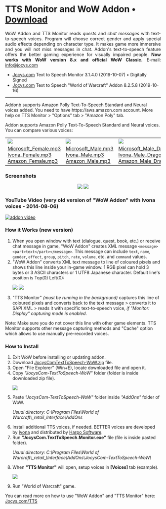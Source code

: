 # TTS Monitor and WoW Addon • [Download](http://www.jocys.com/Files/Software/JocysCom-TextToSpeech-WoW.zip)

<p align="justify">WoW Addon and TTS Monitor reads <i>quests</i> and <i>chat messages</i> with text-to-speech voices. Program will choose correct gender and apply special audio effects depending on character type. It makes game more immersive and you will not miss messages in chat. Addon's text-to-speech feature offers the better gaming experience for visually impaired people. <b>Now works with WoW version 8.x and official WoW Classic.</b> E-mail: <a href="mailto:info@jocys.com?subject=Jocys.com%20Text-to-Speech%20Monitor">info@jocys.com</a></p>

 * <a target="_blank" href="http://www.jocys.com">Jocys.com</a> Text to Speech Monitor 3.1.4.0 (2019-10-07) • Digitally Signed
 * <a target="_blank" href="http://www.jocys.com">Jocys.com</a> Text to Speech "World of Warcraft" Addon 8.2.5.8 (2019-10-16)
 
<hr />
Addonb supports Amazon Polly Text-To-Speech Standard and Neural voices added. You need to have https://aws.amazon.com account. More help on TTS Monitor > "Options" tab > "Amazon Poly" tab.

Addon supports Amazon Polly Text-To-Speech Standard and Neural voices. You can compare various voices:

<table>
</td><td>
<img src="http://www.jocys.com/TTS/Images/Icon_Achievement_Character_Human_Female.png" />
</td><td>
<img src="http://www.jocys.com/TTS/Images/Icon_Achievement_Character_Human_Male.png" />
</td><td>
<img src="http://www.jocys.com/TTS/Images/Icon_INV_Misc_Head_Dragon_Nexus.png" />
</td><td>
<img src="http://www.jocys.com/TTS/Images/Icon_INV_Misc_Head_ClockworkGnome_01.png" />
</td>
</tr><tr>
<td>
<a href="https://www.jocys.com/TTS/Audio/Microsoft_Female.mp3" target="_blank">Microsoft_Female.mp3</a>
<a href="https://www.jocys.com/TTS/Audio/Ivona_Female.mp3" target="_blank">Ivona_Female.mp3</a>
<a href="https://www.jocys.com/TTS/Audio/Amazon_Female.mp3" target="_blank">Amazon_Female.mp3</a>
</td><td>
<a href="https://www.jocys.com/TTS/Audio/Microsoft_Male.mp3" target="_blank">Microsoft_Male.mp3</a>
<a href="https://www.jocys.com/TTS/Audio/Ivona_Male.mp3" target="_blank">Ivona_Male.mp3</a>
<a href="https://www.jocys.com/TTS/Audio/Amazon_Male.mp3" target="_blank">Amazon_Male.mp3</a>
</td><td>
<a href="https://www.jocys.com/TTS/Audio/Microsoft_Male_Dragonkin.mp3" target="_blank">Microsoft_Male_Dragonkin.mp3</a>
<a href="https://www.jocys.com/TTS/Audio/Ivona_Male_Dragonkin.mp3" target="_blank">Ivona_Male_Dragonkin.mp3</a>
<a href="https://www.jocys.com/TTS/Audio/Amazon_Male_Dragonkin.mp3" target="_blank">Amazon_Male_Dragonkin.mp3</a>
</td><td>
<a href="https://www.jocys.com/TTS/Audio/Microsoft_Male_Mechanical.mp3" target="_blank">Microsoft_Male_Mechanical.mp3</a>
<a href="https://www.jocys.com/TTS/Audio/Ivona_Male_Mechanical.mp3" target="_blank">Ivona_Male_Mechanical.mp3</a>
<a href="https://www.jocys.com/TTS/Audio/Amazon_Male_Mechanical.mp3" target="_blank">Amazon_Male_Mechanical.mp3</a>0
</td></tr></table>

### Screenshots

<p style="text-align: center;"><a href="http://www.jocys.com/Files/Software/JocysCom_TTS_Monitor.png" target="_blank"><img src="http://www.jocys.com/Files/Software/JocysCom_TTS_Monitor_Small_1.png" /></a> <a href="http://www.jocys.com/TTS/Images/JocysCom_TTS_WoW_Addon.png" target="_blank"><img src="http://www.jocys.com/TTS/Images/JocysCom_TTS_WoW_Addon_Small_GitHub.png" /></a></p>

### YouTube Video (very old version of "WoW Addon" with Ivona voices - 2014-08-06)

[![addon video](http://img.youtube.com/vi/lhBGNJQvbUo/0.jpg)](http://www.youtube.com/watch?v=lhBGNJQvbUo)

### How it Works (new version)

<ol>
<li>When you open window with text (dialogue, quest, book, etc.) or receive chat message in game, "WoW Addon" creates XML message <code>&lt;message&gt;&lt;part&gt;text&lt;/part&gt;&lt;/message&gt;</code>. This message can include <code>text</code>, <code>name</code>, <code>gender</code>, <code>effect</code>, <code>group</code>, <code>pitch</code>, <code>rate</code>, <code>volume</code>, etc. and <code>command</code> values.</li>
<li>"WoW Addon" converts XML text message to line of coloured pixels and shows this line inside your in-game window. 1 RGB pixel can hold 3 bytes or 3 ASCII characters or 1 UTF8 Japanese character. Default line's position is Top(0) Left(0):
<p><img src="http://www.jocys.com/TTS/Images/JocysCom_TTS_WoW_Addon_Pixels.png" /> <img src="http://www.jocys.com/TTS/Images/JocysCom_TTS_Monitor_Display_Small.png" /></p></li>
<li>"TTS Monitor" <i>(must be running in the background)</i> captures this line of coloured pixels and converts back to the text message &gt; converts it to SAPI XML &gt; reads it with specific text-to-speech voice, <i>if "Monitor: Display" capturing mode is enabled</i>.</li>
</ol>
<p>Note: Make sure you do not cover this line with other game elements. TTS Monitor supports other message capturing methods and "Cache" option which allows to use manually pre-recorded voices.</p>

### How to Install

<ol>
<li>Exit WoW before installing or updating addon.</li>
<li>Download <a href="http://www.jocys.com/Files/Software/JocysCom-TextToSpeech-WoW.zip">JocysComTextToSpeech-WoW.zip</a> file.</li>
<li>Open "File Explorer" (Win+E), locate downloaded file and open it.</li>
<li>Copy <i>"JocysCom-TextToSpeech-WoW"</i> folder (folder is inside downloaded zip file).
	<p><img src="http://www.jocys.com/Files/Software/Copy.png" /></p></li>
<li>Paste <i>"JocysCom-TextToSpeech-WoW"</i> folder inside <i>"AddOns"</i> folder of WoW.
	<p><i>Usual directory: C:\Program Files\World of Warcraft\_retail_Interface\AddOns</i></p></li>
<li>Install additional TTS voices, if needed. BETTER voices are developed by <a href="http://www.ivona.com" target="_blank">Ivona</a> and distributed by <a href="http://harposoftware.com/en/content/10-trial" target="_blank">Harpo Software</a>.</li>
<li>Run <b>"JocysCom.TextToSpeech.Monitor.exe"</b> file (file is inside pasted folder).
	<p><i>Usual directory: C:\Program Files\World of Warcraft\_retail_\Interface\AddOns\JocysCom-TextToSpeech-WoW\</i></p></li>
<li>When <b>"TTS Monitor"</b> will open, setup voices in <b>[Voices]</b> tab (example).
<p><a href="http://www.jocys.com/Files/Software/JocysCom_TTS_Monitor_Voices.png" target="_blank"><img src="http://www.jocys.com/Files/Software/JocysCom_TTS_Monitor_Voices_2_2_35.png" /></a></p></li>
<li>Run "World of Warcraft" game.</li>
</ol>

You can read more on how to use "WoW Addon" and "TTS Monitor" here: <a href="https://www.jocys.com/TTS" target="_blank">Jocys.com/TTS</a>

